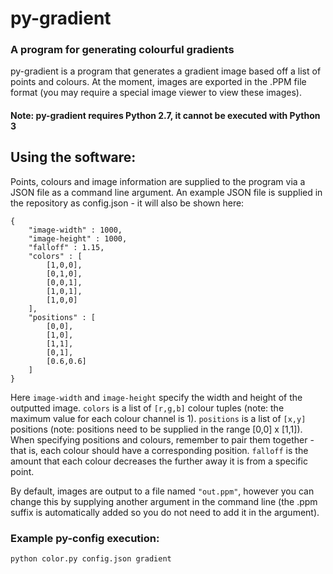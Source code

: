 # py-gradient
### A program for generating colourful gradients

py-gradient is a program that generates a gradient image based off a list of points and colours. At the moment, images are exported in the .PPM file format (you may require a special image viewer to view these images).

#### Note: py-gradient requires Python 2.7, it cannot be executed with Python 3

## Using the software:
Points, colours and image information are supplied to the program via a JSON file as a command line argument. An example JSON file is supplied in the repository as config.json - it will also be shown here:
```
{
    "image-width" : 1000,
    "image-height" : 1000,
    "falloff" : 1.15,
    "colors" : [
        [1,0,0],
        [0,1,0],
        [0,0,1],
        [1,0,1],
        [1,0,0]
    ],
    "positions" : [
        [0,0],
        [1,0],
        [1,1],
        [0,1],
        [0.6,0.6]
    ]
}
```
Here `image-width` and `image-height` specify the width and height of the outputted image. `colors` is a list of `[r,g,b]` colour tuples (note: the maximum value for each colour channel is 1). `positions` is a list of `[x,y]` positions (note: positions need to be supplied in the range [0,0] x [1,1]). When specifying positions and colours, remember to pair them together - that is, each colour should have a corresponding position. `falloff` is the amount that each colour decreases the further away it is from a specific point. 

By default, images are output to a file named `"out.ppm"`, however you can change this by supplying another argument in the command line (the .ppm suffix is automatically added so you do not need to add it in the argument).

### Example py-config execution:
`python color.py config.json gradient`
